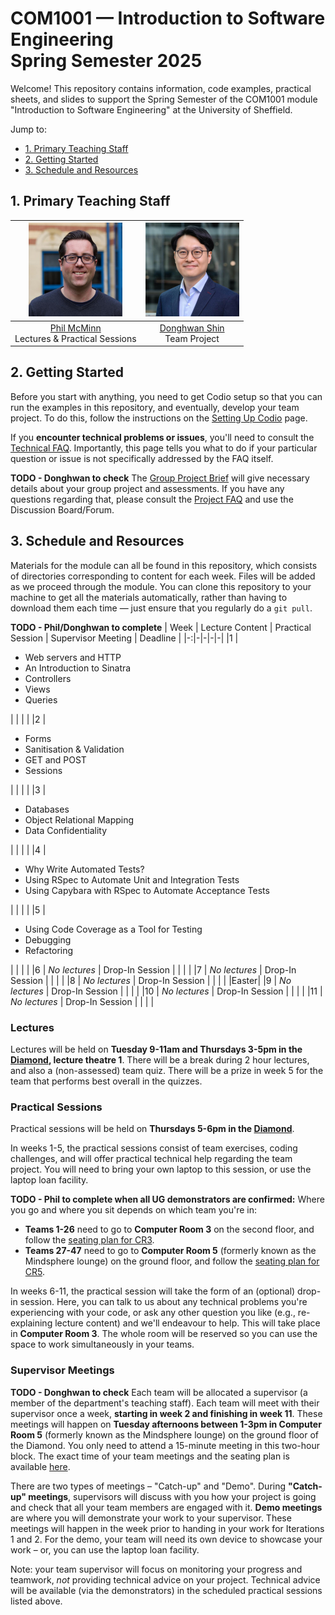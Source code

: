 # COM1001 &mdash; Introduction to Software Engineering <br /> Spring Semester 2025

Welcome! This repository contains information, code examples, practical sheets, and slides to support the Spring Semester of the COM1001 module "Introduction to Software Engineering" at the University of Sheffield.

Jump to:
* [1. Primary Teaching Staff](#1-primary-teaching-staff)
* [2. Getting Started](#2-getting-started)
* [3. Schedule and Resources](#3-schedule-and-resources)

## 1. Primary Teaching Staff

  |<img src="./misc/phil.jpg" width="150"/> | <img src="./misc/donghwan.jpg" width="150"/>|
  |:----------------------------------------:|:--------------------------------------------:|
  | [Phil McMinn](https://philmcminn.com) <br /> Lectures & Practical Sessions | [Donghwan Shin](https://www.dshin.info) <br /> Team Project |

## 2. Getting Started

Before you start with anything, you need to get Codio setup so that you can  run the examples in this repository, and eventually, develop your team project. To do this, follow the instructions on the [Setting Up Codio](./setting-up-codio.md) page.

If you **encounter technical problems or issues**, you'll need to consult the [Technical FAQ](technical-FAQ.md). Importantly, this page tells you what to do if your particular question or issue is not specifically addressed by the FAQ itself.

**TODO - Donghwan to check**
The [Group Project Brief](Spring-Project-Brief.md) will give necessary details about your group project and assessments. If you have any questions regarding that, please consult the [Project FAQ](https://github.com/UoS-COM1001/com1001-2024/blob/main/project-FAQ.md) and use the Discussion Board/Forum.

## 3. Schedule and Resources

Materials for the module can all be found in this repository, which consists of directories corresponding to content for each week. Files will be added as we proceed through the module. You can clone this repository to your machine to get all the materials automatically, rather than having to download them each time &mdash; just ensure that you regularly do a `git pull`.

**TODO - Phil/Donghwan to complete**
| Week | Lecture Content | Practical Session | Supervisor Meeting | Deadline |
|-:|-|-|-|-|
|1     | <ul><li>Web servers and HTTP</li><li>An Introduction to Sinatra</li><li>Controllers</li><li>Views</li><li>Queries</li></ul>| | | |
|2     | <ul><li>Forms</li><li>Sanitisation & Validation</li><li>GET and POST</li><li>Sessions</li></ul> | | | |
|3     | <ul><li>Databases</li><li>Object Relational Mapping</li><li>Data Confidentiality</ul> | | | |
|4     | <ul><li>Why Write Automated Tests?</li><li>Using RSpec to Automate Unit and Integration Tests</li><li>Using Capybara with RSpec to Automate Acceptance Tests</li></ul> | | | |
|5     | <ul><li>Using Code Coverage as a Tool for Testing</li><li>Debugging</li><li>Refactoring</li></ul> | | | |
|6     | *No lectures* | Drop-In Session | | | |
|7     | *No lectures* | Drop-In Session | | | |
|8     | *No lectures* | Drop-In Session | | | |
|Easter|
|9     | *No lectures* | Drop-In Session | | | |
|10    | *No lectures* | Drop-In Session | | | |
|11    | *No lectures* | Drop-In Session | | | |

### Lectures

Lectures will be held on **Tuesday 9-11am and Thursdays 3-5pm in the [Diamond](https://www.sheffield.ac.uk/engineering/diamond-engineering/floor-plans), lecture theatre 1**. There will be a break during 2 hour lectures, and also a (non-assessed) team quiz. There will be a prize in week 5 for the team that performs best overall in the quizzes.

### Practical Sessions

Practical sessions will be held on **Thursdays 5-6pm in the [Diamond](https://www.sheffield.ac.uk/engineering/diamond-engineering/floor-plans)**. 

In weeks 1-5, the practical sessions consist of team exercises, coding challenges, and will offer practical technical help regarding the team project. You will need to bring your own laptop to this session, or use the laptop loan facility.

**TODO - Phil to complete when all UG demonstrators are confirmed:**
Where you go and where you sit depends on which team you're in:
* **Teams 1-26** need to go to **Computer Room 3** on the second floor, and follow the [seating plan for CR3](misc/CR3-seating-plan.pdf).
* **Teams 27-47** need to go to **Computer Room 5** (formerly known as the Mindsphere lounge) on the ground floor, and follow the [seating plan for CR5](misc/CR5-seating-plan.pdf).

In weeks 6-11, the practical session will take the form of an (optional) drop-in session. Here, you can talk to us about any technical problems you're experiencing with your code, or ask any other question you like (e.g., re-explaining lecture content) and we'll endeavour to help. This will take place in **Computer Room 3**. The whole room will be reserved so you can use the space to work simultaneously in your teams. 

### Supervisor Meetings

**TODO - Donghwan to check**
Each team will be allocated a supervisor (a member of the department's teaching staff). Each team will meet with their supervisor once a week, **starting in week 2 and finishing in week 11**. These meetings will happen on **Tuesday afternoons between 1-3pm in Computer Room 5** (formerly known as the Mindsphere lounge) on the ground floor of the Diamond. You only need to attend a 15-minute meeting in this two-hour block. The exact time of your team meetings and the seating plan is available [here](misc/CR5-seating-plan-supervisor-meeting.pdf).

There are two types of meetings – "Catch-up" and "Demo". During **"Catch-up" meetings**, supervisors will discuss with you how your project is going and check that all your team members are engaged with it. **Demo meetings** are where you will demonstrate your work to your supervisor. These meetings will happen in the week prior to handing in your work for Iterations 1 and 2. For the demo, your team will need its own device to showcase your work – or, you can use the laptop loan facility.

Note: your team supervisor will focus on monitoring your progress and teamwork, *not* providing technical advice on your project. Technical advice will be available (via the demonstrators) in the scheduled practical sessions listed above.

